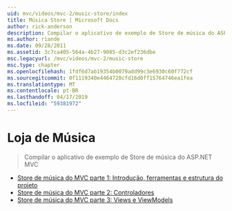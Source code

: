 ```yaml
---
uid: mvc/videos/mvc-2/music-store/index
title: Música Store | Microsoft Docs
author: rick-anderson
description: Compilar o aplicativo de exemplo de Store de música do ASP.NET MVC
ms.author: riande
ms.date: 09/28/2011
ms.assetid: 3c7ca405-564a-4b27-9085-d3c2ef236dbe
msc.legacyurl: /mvc/videos/mvc-2/music-store
msc.type: chapter
ms.openlocfilehash: 1fdf6d7ab19354b0079add99c3e6930c60f772cf
ms.sourcegitcommit: 0f1119340e4464720cfd16d0ff15764746ea1fea
ms.translationtype: MT
ms.contentlocale: pt-BR
ms.lasthandoff: 04/17/2019
ms.locfileid: "59381972"
---
```

# <a name="music-store"></a>Loja de Música

> Compilar o aplicativo de exemplo de Store de música do ASP.NET MVC


- [Store de música do MVC parte 1: Introdução, ferramentas e estrutura do projeto](mvc-music-store-part-1-intro-tools-and-project-structure.md)
- [Store de música do MVC parte 2: Controladores](mvc-music-store-part-2-controllers.md)
- [Store de música do MVC parte 3: Views e ViewModels](mvc-music-store-part-3-views-and-viewmodels.md)
